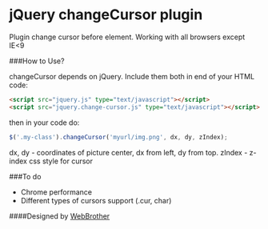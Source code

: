 jQuery changeCursor plugin
===

Plugin change cursor before element. 
Working with all browsers except IE<9

###How to Use?

changeCursor depends on jQuery. Include them both in end of your HTML code:

```html
<script src="jquery.js" type="text/javascript"></script>
<script src="jquery.change-cursor.js" type="text/javascript"></script>
```

then in your code do:

```js
$('.my-class').changeCursor('myurl/img.png', dx, dy, zIndex);
```


dx, dy - coordinates of picture center, dx from left, dy from top.
zIndex - z-index css style for cursor

###To do
* Chrome performance
* Different types of cursors support (.cur, char)


####Designed by
 [WebBrother](http://webbrother.net/)